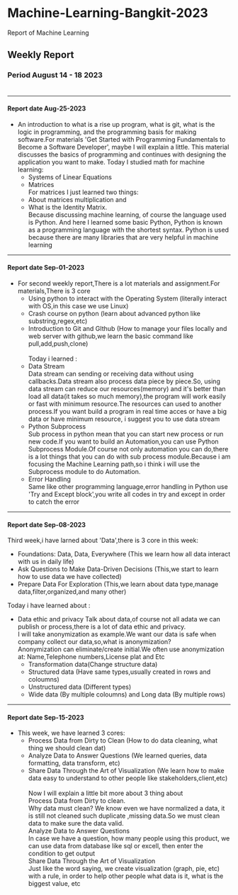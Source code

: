 # Machine-Learning-Bangkit-2023
Report of Machine Learning
## Weekly Report
### Period August 14 - 18 2023<br><br>

---
#### Report date Aug-25-2023

*  An introduction to what is a rise up program, what is git, what is the logic in programming, and the programming basis for making software.For materials 'Get Started with Programming Fundamentals to Become a Software Developer', maybe I will explain a little. This material discusses the basics of programming and continues with designing the application you want to make.
Today I studied math for machine learning:<br>
    * Systems of Linear Equations<br>
    * Matrices<br>
For matrices I just learned two things:<br>
    * About matrices multiplication and<br>
    * What is the Identity Matrix.<br>
Because discussing machine learning, of course the language used is Python. And here I learned some basic Python, Python is known as a programming language with the shortest syntax. Python is used because there are many libraries that are very helpful in machine learning
---

#### Report date Sep-01-2023
* For second weekly report,There is a lot materials and assignment.For materials,There is 3 core <br>
    * Using python to interact with the Operating System (literally interact with OS,in this case we use Linux)<br>
    * Crash course on python (learn about advanced python like substring,regex,etc)<br>
    * Introduction to Git and GIthub (How to manage your files locally and web server with github,we learn the basic command like pull,add,push,clone)<br><br>
Today i learned :<br>
    * Data Stream<br>
Data stream can sending or receiving data without using callbacks.Data stream also process data piece by piece.So, using data stream can reduce our resources(memory) and it's better than load all data(it takes so much memory),the program will work easily or fast with minimum resource.The resources can used to another process.If you want build a program in real time acces or have a big data or have minimum resource, i suggest you to use data stream<br>
    * Python Subprocess<br>
Sub process in python mean that you can start new process or run new code.If you want to build an Automation,you can use Python Subprocess Module.Of course not only automation you can do,there is a lot things that you can do with sub process module.Because i am focusing the Machine Learning path,so i think i will use the Subprocess module to do Automation.
    * Error Handling<br>
Same like other programming language,error handling in Python use 'Try and Except block',you write all codes in try and except in order to catch the error

---

#### Report date Sep-08-2023
Third week,i have larned about 'Data',there is 3 core in this week:<br>
   * Foundations: Data, Data, Everywhere                  (This we learn how all data interact with us in daily life)
   * Ask Questions to Make Data-Driven Decisions   (This,we start to learn how to use data we have collected)
   * Prepare Data For Exploration                     (This,we learn about data type,manage data,filter,organized,and many other)

Today i have learned about :<br>
* Data ethic and privacy
Talk about data,of course not all adata we can publish or process,there is a lot of data ethic and privacy.<br>
I will take anonymization as example.We want our data is safe when company collect our data,so,what is anonymization?<br>
Anonymization can eliminate/create initial.We often use anonymization at: Name,Telephone numbers,License plat and Etc <br>
   * Transformation data(Change structure data)
   * Structured data (Have same types,usually created in rows and coloumns)
   * Unstructured data (Different types)
   * Wide data (By multiple  coloumns) and Long data (By multiple rows)
---
#### Report date Sep-15-2023
* This week, we have learned 3 cores:
   * Process Data from Dirty to Clean         (How to do data cleaning, what thing we should clean dat)<br>
   * Analyze Data to Answer Questions      (We learned queries, data formatting, data transform, etc)<br>
   * Share Data Through the Art of Visualization (We learn how to make data  easy to understand to other people like stakeholders,client,etc)
<br><br>
Now I will explain a little bit more about 3 thing about <br>
Process Data from Dirty to clean.<br>
Why data must clean? We know even we have normalized a data, it is still not cleaned such duplicate ,missing data.So we must clean data to make sure the data valid.<br>
Analyze Data to Answer Questions<br>
In case we have a question, how many people using this product, we can use data from database like sql or excell, then enter the condition to get output<br>
Share Data Through the Art of Visualization<br>
Just like the word saying, we create visualization (graph, pie, etc) with a rule, in order to help other people what data is it, what is the biggest value, etc<br>
## 
